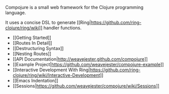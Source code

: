 Compojure is a small web framework for the Clojure programming language.

It uses a concise DSL to generate [[Ring|https://github.com/ring-clojure/ring/wiki]] handler functions.

* [[Getting Started]]
* [[Routes In Detail]]
* [[Destructuring Syntax]]
* [[Nesting Routes]]
* [[API Documentation|http://weavejester.github.com/compojure]]
* [[Example Project|https://github.com/weavejester/compojure-example]]
* [[Interactive Development With Ring|https://github.com/ring-clojure/ring/wiki/Interactive-Development]]
* [[Emacs Indentation]]
* [[Sessions|https://github.com/weavejester/compojure/wiki/Sessions]]